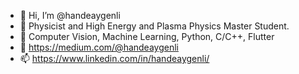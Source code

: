 - 👋 Hi, I’m @handeaygenli
- 🌱 Physicist and High Energy and Plasma Physics Master Student.
- 👀 Computer Vision, Machine Learning, Python, C/C++, Flutter
- 💞️ https://medium.com/@handeaygenli
- 📫 https://www.linkedin.com/in/handeaygenli/

<!---
handeaygenli/handeaygenli is a ✨ special ✨ repository because its `README.md` (this file) appears on your GitHub profile.
You can click the Preview link to take a look at your changes.
--->

